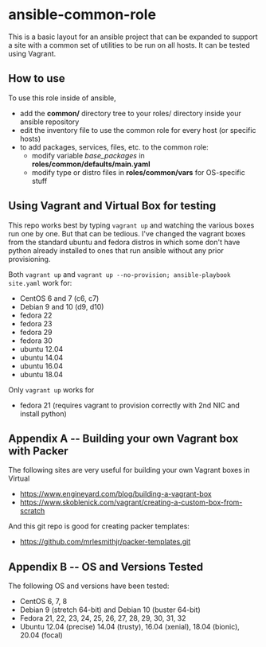 # ansible-common-role

This is a basic layout for an ansible project that can be expanded to support a site with a common set of utilities to be run on all hosts.  It can be tested using Vagrant.


## How to use

To use this role inside of ansible, 

* add the **common/** directory tree to your roles/ directory inside your ansible repository
* edit the inventory file to use the common role for every host (or specific hosts)
* to add packages, services, files, etc. to the common role:
  - modify variable *base_packages* in **roles/common/defaults/main.yaml**
  - modify type or distro files in **roles/common/vars** for OS-specific stuff


## Using Vagrant and Virtual Box for testing

This repo works best by typing `vagrant up` and watching the various boxes 
run one by one.  But that can be tedious.  I've changed the vagrant boxes from
the standard ubuntu and fedora distros in which some don't have python already
installed to ones that run ansible without any prior provisioning.

Both `vagrant up` and `vagrant up --no-provision; ansible-playbook site.yaml` work for:
- CentOS 6 and 7 (c6, c7)
- Debian 9 and 10 (d9, d10)
- fedora 22
- fedora 23
- fedora 29
- fedora 30
- ubuntu 12.04
- ubuntu 14.04
- ubuntu 16.04
- ubuntu 18.04

Only `vagrant up` works for
- fedora 21 (requires vagrant to provision correctly with 2nd NIC and install python)


## Appendix A -- Building your own Vagrant box with Packer

The following sites are very useful for building your own Vagrant boxes in Virtual

- https://www.engineyard.com/blog/building-a-vagrant-box
- https://www.skoblenick.com/vagrant/creating-a-custom-box-from-scratch

And this git repo is good for creating packer templates:

* https://github.com/mrlesmithjr/packer-templates.git

## Appendix B -- OS and Versions Tested

The following OS and versions have been tested:

- CentOS 6, 7, 8
- Debian 9 (stretch 64-bit) and Debian 10 (buster 64-bit)
- Fedora 21, 22, 23, 24, 25, 26, 27, 28, 29, 30, 31, 32
- Ubuntu 12.04 (precise) 14.04 (trusty), 16.04 (xenial), 18.04 (bionic), 20.04 (focal)
